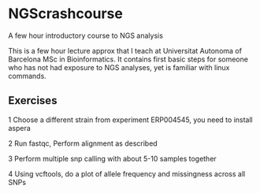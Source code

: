 # NGScrashcourse
A few hour introductory course to NGS analysis

This is a few hour lecture approx that I teach at Universitat Autonoma of Barcelona MSc in Bioinformatics. It contains first basic steps for someone who has not had exposure to NGS analyses, yet is familiar with linux commands. 


## Exercises
1 Choose a different strain from experiment ERP004545, you need to install aspera

2 Run fastqc, Perform alignment as described

3 Perform multiple snp calling with about 5-10 samples together

4 Using vcftools, do a plot of allele frequency and missingness across all SNPs
